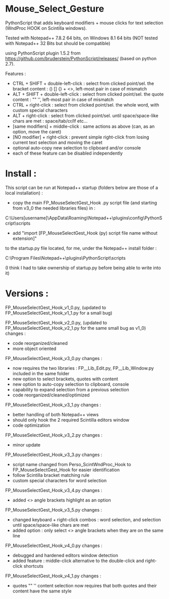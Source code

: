# Mouse_Select_Gesture

PythonScript that adds keyboard modifiers + mouse clicks for text selection (WndProc HOOK on Scintilla windows).

Tested with Notepad++ 7.8.2 64 bits, on Windows 8.1 64 bits (NOT tested with Notepad++ 32 Bits but should be compatible)

using PythonScript plugin 1.5.2 from https://github.com/bruderstein/PythonScript/releases/ (based on python 2.7).


Features :
  * CTRL + SHIFT + double-left-click	: select from clicked point/sel. the bracket content : () [] {} + <>, left-most pair in case of mismatch
  * ALT  + SHIFT + double-left-click	: select from clicked point/sel. the quote content : "" '', left-most pair in case of mismatch
  * CTRL + right-click				: select from clicked point/sel. the whole word, with custom special characters
  * ALT  + right-click				: select from clicked point/sel. until space/space-like chars are met : space/tab/cr/lf etc...
  * [same modifiers] + middle-click	: same actions as above (can, as an option, move the caret)
  * [NO modifier] + right-click		: prevent simple right-click from losing current text selection and moving the caret
  * optional auto-copy new selection to clipboard and/or console
  * each of these feature can be disabled independently



# Install :

This script can be run at Notepad++ startup (folders below are those of a local installation) : 

* copy the main FP_MouseSelectGest_Hook .py script file (and starting from v3_0 the needed libraries files) in :

C:\Users\[username]\AppData\Roaming\Notepad++\plugins\config\PythonScript\scripts

* add "import [FP_MouseSelectGest_Hook (py) script file name without extension]"

to the startup.py file located, for me, under the Notepad++ install folder :

C:\Program Files\Notepad++\plugins\PythonScript\scripts

(I think I had to take ownership of startup.py before being able to write into it)


# Versions :

FP_MouseSelectGest_Hook_v1_0.py, (updated to FP_MouseSelectGest_Hook_v1_1.py for a small bug)

FP_MouseSelectGest_Hook_v2_0.py, (updated to FP_MouseSelectGest_Hook_v2_1.py for the same small bug as v1_0)
changes :
  * code reorganized/cleaned
  * more object oriented

FP_MouseSelectGest_Hook_v3_0.py
changes :
  * now requires the two libraries : FP__Lib_Edit.py, FP__Lib_Window.py included in the same folder
  * new option to select brackets, quotes with content
  * new option to auto-copy selection to clipboard, console
  * capability to expand selection from a previous selection
  * code reorganized/cleaned/optimized

FP_MouseSelectGest_Hook_v3_1.py
changes :
  * better handling of both Notepad++ views
  * should only hook the 2 required Scintilla editors window
  * code optimization

FP_MouseSelectGest_Hook_v3_2.py
changes :
  * minor update

FP_MouseSelectGest_Hook_v3_3.py
changes :
  * script name changed from Perso_ScintWndProc_Hook to FP_MouseSelectGest_Hook for easier identification
  * follow Scintilla bracket matching rule
  * custom special characters for word selection

FP_MouseSelectGest_Hook_v3_4.py
changes :
  * added <> angle brackets highlight as an option

FP_MouseSelectGest_Hook_v3_5.py
changes :
  * changed keyboard + right-click combos : word selection, and selection until space/space-like chars are met
  * added option : only select <> angle brackets when they are on the same line

FP_MouseSelectGest_Hook_v4_0.py
changes :
  * debugged and hardened editors window detection
  * added feature : middle-click alternative to the double-click and right-click shortcuts

FP_MouseSelectGest_Hook_v4_1.py
changes :
  * quotes "" '' content selection now requires that both quotes and their content have the same style
